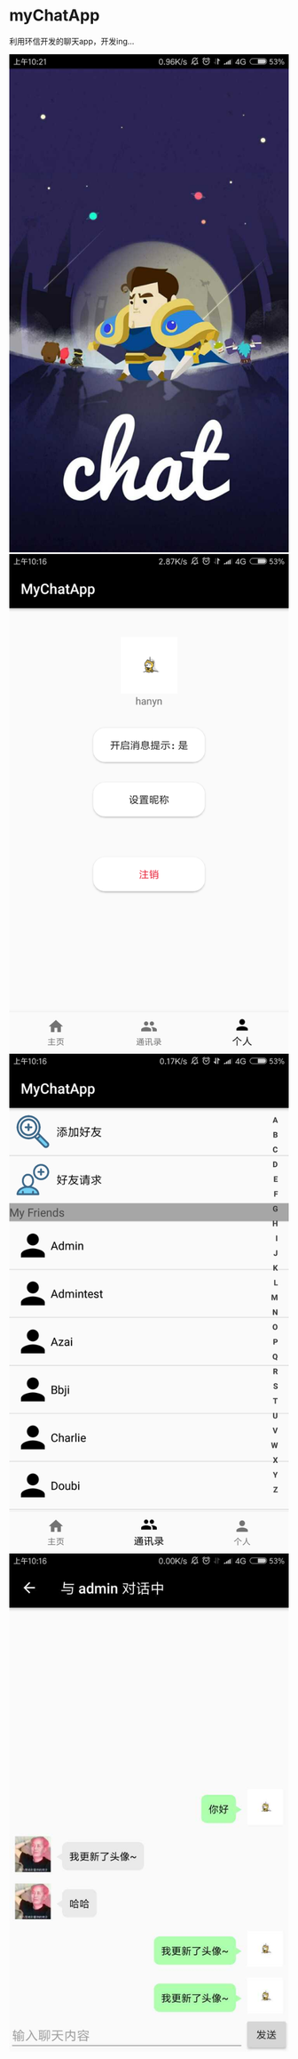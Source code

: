 # myChatApp
利用环信开发的聊天app，开发ing...

![avatar](https://github.com/hanyaonian/myChatApp/blob/master/%E6%88%AA%E5%9B%BE/pic0.jpg)
![avatar](https://github.com/hanyaonian/myChatApp/blob/master/%E6%88%AA%E5%9B%BE/pic2.png)
![avatar](https://github.com/hanyaonian/myChatApp/blob/master/%E6%88%AA%E5%9B%BE/pic3.png)
![avatar](https://github.com/hanyaonian/myChatApp/blob/master/%E6%88%AA%E5%9B%BE/pic4.jpg)
